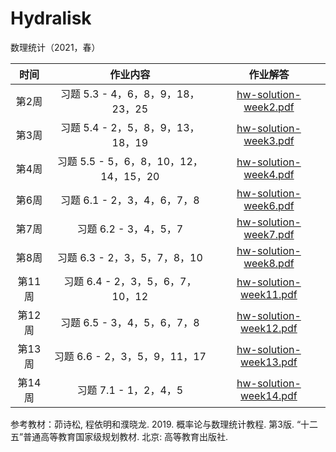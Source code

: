 # Hydralisk

数理统计（2021，春）

|  时间  |                作业内容                |                     作业解答                     |
|:------:|:--------------------------------------:|:------------------------------------------------:|
|  第2周 |    习题 5.3 - 4，6，8，9，18，23，25   | [hw-solution-week2.pdf](./hw-solution-week2.pdf) |
|  第3周 |    习题 5.4 - 2，5，8，9，13，18，19   | [hw-solution-week3.pdf](./hw-solution-week3.pdf) |
|  第4周 | 习题 5.5 - 5，6，8，10，12，14，15，20 | [hw-solution-week4.pdf](./hw-solution-week4.pdf) |
|  第6周 |       习题 6.1 - 2，3，4，6，7，8      | [hw-solution-week6.pdf](./hw-solution-week6.pdf) |
|  第7周 |          习题 6.2 - 3，4，5，7         | [hw-solution-week7.pdf](./hw-solution-week7.pdf) |
|  第8周 |      习题 6.3 - 2，3，5，7，8，10      | [hw-solution-week8.pdf](./hw-solution-week8.pdf) |
| 第11周 |    习题 6.4 - 2，3，5，6，7，10，12    | [hw-solution-week11.pdf](./hw-solution-week11.pdf) |
| 第12周 |    习题 6.5 - 3，4，5，6，7，8         | [hw-solution-week12.pdf](./hw-solution-week12.pdf) | 
| 第13周 |    习题 6.6 - 2，3，5，9，11，17       | [hw-solution-week13.pdf](./hw-solution-week13.pdf) | 
| 第14周 |          习题 7.1 - 1，2，4，5         | [hw-solution-week14.pdf](./hw-solution-week14.pdf) | 

参考教材：茆诗松, 程依明和濮晓龙. 2019. 概率论与数理统计教程. 第3版. “十二五”普通高等教育国家级规划教材. 北京: 高等教育出版社.